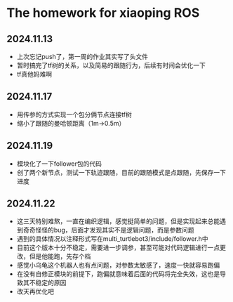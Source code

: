 # The homework for xiaoping ROS

## 2024.11.13
+ 上次忘记push了，第一周的作业其实写了头文件
+ 暂时搞完了tf树的关系，以及简易的跟随行为，后续有时间会优化一下
+ tf真他妈难啊

## 2024.11.17
+ 用传参的方式实现一个包分俩节点连接tf树
+ 缩小了跟随的曼哈顿距离（1m->0.5m）

## 2024.11.19
+ 模块化了一下follower包的代码
+ 创了两个新节点，测试一下轨迹跟随，目前的跟随模式是点跟随，先保存一下进度

## 2024.11.22
+ 这三天特别难熬，一直在编织逻辑，感觉挺简单的问题，但是实现起来总能遇到奇奇怪怪的bug，后面才发现其实不是逻辑问题，而是参数问题
+ 遇到的具体情况以注释形式写在multi_turtlebot3/include/follower.h中
+ 目前这个版本十分不稳定，需要进一步调参，甚至可能对代码逻辑进行一点更改，但是他能跑，先存个档
+ 感觉小乌龟这个机器人也有点问题，对参数太敏感了，速度一快就容易跑偏
+ 在没有自修正模块的前提下，跑偏就意味着后面的代码将完全失效，这也是导致其不稳定的原因
+ 改天再优化吧
